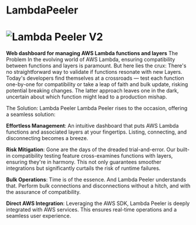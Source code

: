 # LambdaPeeler
# ![Lambda Peeler V2](https://github.com/oslabs-beta/LambdaPeeler/assets/135868272/d2dcfdf0-d4a3-4549-b2a0-57f69f7c3f81)

**Web dashboard for managing AWS Lambda functions and layers**
The Problem
In the evolving world of AWS Lambda, ensuring compatibility between functions and layers is paramount. But here lies the crux: There's no straightforward way to validate if functions resonate with new Layers. Today's developers find themselves at a crossroads — test each function one-by-one for compatibility or take a leap of faith and bulk update, risking potential breaking changes. The latter approach leaves one in the dark, uncertain about which function might lead to a production mishap.

The Solution: Lambda Peeler
Lambda Peeler rises to the occasion, offering a seamless solution:

**Effortless Management**: An intuitive dashboard that puts AWS Lambda functions and associated layers at your fingertips. Listing, connecting, and disconnecting becomes a breeze.

**Risk Mitigation**: Gone are the days of the dreaded trial-and-error. Our built-in compatibility testing feature cross-examines functions with layers, ensuring they're in harmony. This not only guarantees smoother integrations but significantly curtails the risk of runtime failures.

**Bulk Operations**: Time is of the essence. And Lambda Peeler understands that. Perform bulk connections and disconnections without a hitch, and with the assurance of compatibility.

**Direct AWS Integration**: Leveraging the AWS SDK, Lambda Peeler is deeply integrated with AWS services. This ensures real-time operations and a seamless user experience.
